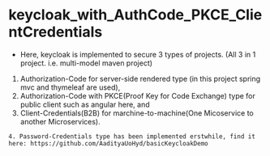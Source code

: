 # keycloak_with_AuthCode_PKCE_ClientCredentials

- Here, keycloak is implemented to secure 3 types of projects. (All 3 in 1 project. i.e. multi-model maven project)
1. Authorization-Code for server-side rendered type (in this project spring mvc and thymeleaf are used), 
2. Authorization-Code with PKCE(Proof Key for Code Exchange) type for public client such as angular here, and 
3. Client-Credentials(B2B) for marchine-to-machine(One Micoservice to another Microservices).
```
4. Password-Credentials type has been implemented erstwhile, find it here: https://github.com/AadityaUoHyd/basicKeycloakDemo 
```
